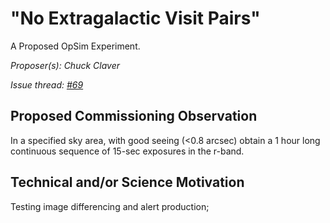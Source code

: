 # "No Extragalactic Visit Pairs"

A Proposed OpSim Experiment.

*Proposer(s): Chuck Claver*

*Issue thread: [#69](https://github.com/LSSTScienceCollaborations/ObservingStrategy/issues/69)*

## Proposed Commissioning Observation

In a specified sky area, with good seeing (<0.8 arcsec) obtain a 1 hour long 
continuous sequence of 15-sec exposures in the r-band.

## Technical and/or Science Motivation

Testing image differencing and alert production; 
